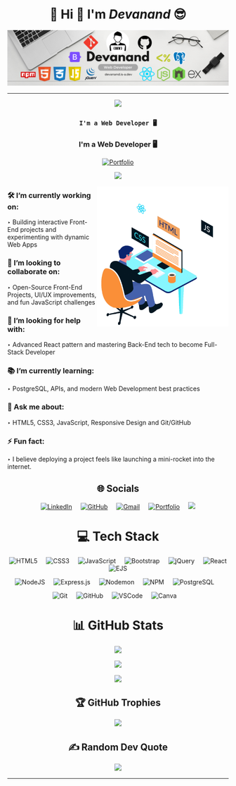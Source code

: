 <h1 align="center">💫 Hi 👋 I'm  <em>Devanand</em>  😎</h1>

<p align="center">
  
  <img src="./assets/Banner.png" alt="Banner"/>
  
</p>

<hr/>

<p align="center">
  <img src="https://svg-banners.vercel.app/api?type=glitch&text1=I'm%20a%20Web%20Developer%20🖥️&width=1200&height=200">
</p>

<div align="center">

<h3> 
  
  `I'm a Web Developer 🖥️` </h3>

### I'm a Web Developer 🖥️
  
[![Portfolio](https://img.shields.io/badge/Portfolio-Visit%20Now-1abc9c?style=for-the-badge)](https://devanand.is-a.dev)

![](https://komarev.com/ghpvc/?username=Devanand-official&style=for-the-badge)

<img align="right" width="300" src="./assets/Web-Developer.gif" alt="Animation" />

</div>

### 🛠️ I’m currently working on:

‣ Building interactive Front-End projects and experimenting with dynamic Web Apps

### 🤝 I’m looking to collaborate on:

‣ Open-Source Front-End Projects, UI/UX improvements, and fun JavaScript challenges

### 🧠 I’m looking for help with:

‣ Advanced React pattern and mastering Back-End tech to become Full-Stack Developer

### 📚 I’m currently learning:

‣ PostgreSQL, APIs, and modern Web Development best practices

### 💬 Ask me about:

‣ HTML5, CSS3, JavaScript, Responsive Design and Git/GitHub

### ⚡ Fun fact:

‣ I believe deploying a project feels like launching a mini-rocket into the internet.

<div align="center">

## 🌐 Socials

<p align="center">

<a href="https://www.linkedin.com/in/devanand-online/" target="_blank" rel="noopener"> 
<img height="45" src="https://cdn.jsdelivr.net/gh/devicons/devicon/icons/linkedin/linkedin-original.svg" alt="LinkedIn"/></a>
&nbsp;&nbsp;&nbsp;

<a href="https://github.com/Devanand-official" target="_blank" rel="noopener">
<img height="45" src="https://cdn.simpleicons.org/github/ffffff" alt="GitHub"/></a>
&nbsp;&nbsp;&nbsp;

<a href="mailto:s.devanand.official@gmail.com" target="_blank" rel="noopener">
<img height="45" src="https://cdn.simpleicons.org/gmail/EA4335" alt="Gmail"/></a>
&nbsp;&nbsp;&nbsp;

<a href="https://devanand.is-a.dev/" target="_blank" rel="noopener">
<img height="45" src="https://cdn.simpleicons.org/googlechrome/4285F4" alt="Portfolio"/></a>
&nbsp;&nbsp;&nbsp;

<a href="https://devanand.is-a.dev/assets/Devanand_CV.pdf" target="_blank" rel="noopener">
<img height="42" src="https://cdn.simpleicons.org/readthedocs/white"/></a>

</p>

# 💻 Tech Stack

<p align="center">

<!-- Frontend -->
<img height="55px" src="https://cdn.jsdelivr.net/gh/devicons/devicon/icons/html5/html5-original.svg" alt="HTML5"/> &nbsp;&nbsp;&nbsp;
<img height="55px" src="https://cdn.jsdelivr.net/gh/devicons/devicon/icons/css3/css3-original.svg" alt="CSS3"/> &nbsp;&nbsp;&nbsp;
<img height="55px" src="https://cdn.jsdelivr.net/gh/devicons/devicon/icons/javascript/javascript-original.svg" alt="JavaScript"/> 
&nbsp;&nbsp;&nbsp;
<img height="63px" src="https://cdn.jsdelivr.net/gh/devicons/devicon/icons/bootstrap/bootstrap-original.svg" alt="Bootstrap"/> 
&nbsp;&nbsp;&nbsp;
<img height="57px" src="https://cdn.jsdelivr.net/gh/devicons/devicon/icons/jquery/jquery-original.svg" alt="jQuery"/> &nbsp;&nbsp;&nbsp;
<img height="57px" src="https://cdn.jsdelivr.net/gh/devicons/devicon/icons/react/react-original.svg" alt="React"/> &nbsp;&nbsp;&nbsp;
<img height="63px" src="https://cdn.simpleicons.org/ejs/8BC34A" alt="EJS"/> 
&nbsp;&nbsp;&nbsp;

<!-- Backend -->

<img height="55px" src="https://cdn.jsdelivr.net/gh/devicons/devicon/icons/nodejs/nodejs-original.svg" alt="NodeJS"/> &nbsp;&nbsp;&nbsp;
<img height="63px" src="https://cdn.simpleicons.org/express/FFFFFF" alt="Express.js"/> 
&nbsp;&nbsp;&nbsp;
<img height="55px" src="https://cdn.simpleicons.org/nodemon/76D04B" alt="Nodemon"/>
&nbsp;&nbsp;&nbsp;
<img height="55px" src="https://cdn.simpleicons.org/npm/CB3837" alt="NPM"/>
 &nbsp;&nbsp;&nbsp;
<img height="55px" src="https://cdn.jsdelivr.net/gh/devicons/devicon/icons/postgresql/postgresql-original.svg" alt="PostgreSQL"/>
 &nbsp;&nbsp;&nbsp;
 
<!-- Tools -->
<img height="55px" src="https://cdn.jsdelivr.net/gh/devicons/devicon/icons/git/git-original.svg" alt="Git"/> &nbsp;&nbsp;&nbsp;
<img height="55px" src="https://cdn.simpleicons.org/github/ffffff" alt="GitHub"/> 
&nbsp;&nbsp;&nbsp;
<img height="55px" src="https://cdn.jsdelivr.net/gh/devicons/devicon/icons/vscode/vscode-original.svg" alt="VSCode"/> &nbsp;&nbsp;&nbsp;
<img height="55px" src="https://cdn.jsdelivr.net/gh/devicons/devicon/icons/canva/canva-original.svg" alt="Canva"/> &nbsp;&nbsp;&nbsp;

</p>

<div/>
  
# 📊 GitHub Stats

<div align="center">

![](https://github-readme-stats.vercel.app/api?username=Devanand-official&theme=dark&hide_border=false&include_all_commits=false&count_private=false)

![](https://nirzak-streak-stats.vercel.app/?user=Devanand-official&theme=dark&hide_border=false)

![](https://github-readme-stats.vercel.app/api/top-langs/?username=Devanand-official&theme=dark&hide_border=false&include_all_commits=false&count_private=false&layout=compact)

<div/>

## 🏆 GitHub Trophies

![](https://github-profile-trophy.vercel.app/?username=Devanand-official&theme=radical&no-frame=false&no-bg=true&margin-w=4)

## ✍️ Random Dev Quote

![](https://quotes-github-readme.vercel.app/api?type=horizontal&theme=radical)

---

